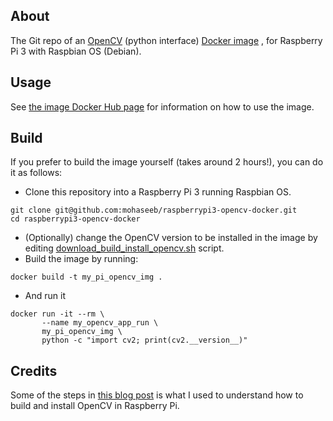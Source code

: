 ## About
The Git repo of an [OpenCV](https://opencv.org/) (python interface) [Docker image](https://hub.docker.com/r/mohaseeb/raspberrypi3-python-opencv/)
, for Raspberry Pi 3 with Raspbian OS (Debian).

## Usage
See [the image Docker Hub page](https://hub.docker.com/r/mohaseeb/raspberrypi3-python-opencv/)
 for information on how to use the image.

## Build
If you prefer to build the image yourself (takes around 2 hours!), you can do it as follows:
* Clone this repository into a Raspberry Pi 3 running Raspbian OS.
```commandline
git clone git@github.com:mohaseeb/raspberrypi3-opencv-docker.git
cd raspberrypi3-opencv-docker
```
* (Optionally) change the OpenCV version to be installed in the image by editing [download_build_install_opencv.sh](download_build_install_opencv.sh) script.
* Build the image by running:
```commandline
docker build -t my_pi_opencv_img .
```
* And run it
```commandline
docker run -it --rm \
       --name my_opencv_app_run \
       my_pi_opencv_img \
       python -c "import cv2; print(cv2.__version__)"
```

## Credits
Some of the steps in [this blog post](https://www.pyimagesearch.com/2016/04/18/install-guide-raspberry-pi-3-raspbian-jessie-opencv-3/)
is what I used to understand how to build and install OpenCV in Raspberry Pi.
